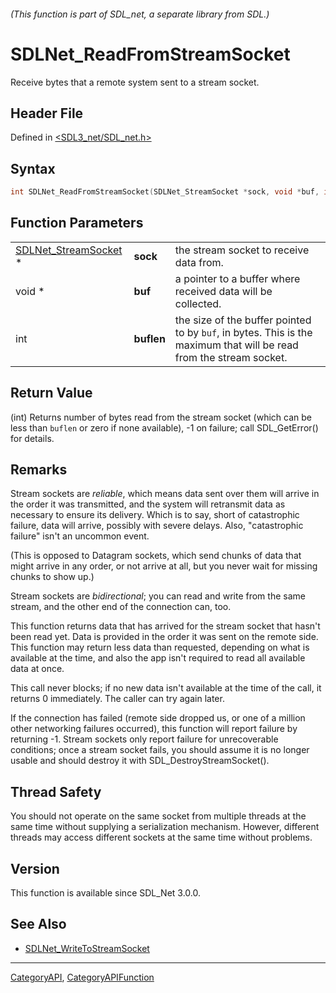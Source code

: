 ###### (This function is part of SDL_net, a separate library from SDL.)
# SDLNet_ReadFromStreamSocket

Receive bytes that a remote system sent to a stream socket.

## Header File

Defined in [<SDL3_net/SDL_net.h>](https://github.com/libsdl-org/SDL_net/blob/main/include/SDL3_net/SDL_net.h)

## Syntax

```c
int SDLNet_ReadFromStreamSocket(SDLNet_StreamSocket *sock, void *buf, int buflen);
```

## Function Parameters

|                                              |            |                                                                                                                     |
| -------------------------------------------- | ---------- | ------------------------------------------------------------------------------------------------------------------- |
| [SDLNet_StreamSocket](SDLNet_StreamSocket) * | **sock**   | the stream socket to receive data from.                                                                             |
| void *                                       | **buf**    | a pointer to a buffer where received data will be collected.                                                        |
| int                                          | **buflen** | the size of the buffer pointed to by `buf`, in bytes. This is the maximum that will be read from the stream socket. |

## Return Value

(int) Returns number of bytes read from the stream socket (which can be
less than `buflen` or zero if none available), -1 on failure; call
SDL_GetError() for details.

## Remarks

Stream sockets are _reliable_, which means data sent over them will arrive
in the order it was transmitted, and the system will retransmit data as
necessary to ensure its delivery. Which is to say, short of catastrophic
failure, data will arrive, possibly with severe delays. Also, "catastrophic
failure" isn't an uncommon event.

(This is opposed to Datagram sockets, which send chunks of data that might
arrive in any order, or not arrive at all, but you never wait for missing
chunks to show up.)

Stream sockets are _bidirectional_; you can read and write from the same
stream, and the other end of the connection can, too.

This function returns data that has arrived for the stream socket that
hasn't been read yet. Data is provided in the order it was sent on the
remote side. This function may return less data than requested, depending
on what is available at the time, and also the app isn't required to read
all available data at once.

This call never blocks; if no new data isn't available at the time of the
call, it returns 0 immediately. The caller can try again later.

If the connection has failed (remote side dropped us, or one of a million
other networking failures occurred), this function will report failure by
returning -1. Stream sockets only report failure for unrecoverable
conditions; once a stream socket fails, you should assume it is no longer
usable and should destroy it with SDL_DestroyStreamSocket().

## Thread Safety

You should not operate on the same socket from multiple threads at the same
time without supplying a serialization mechanism. However, different
threads may access different sockets at the same time without problems.

## Version

This function is available since SDL_Net 3.0.0.

## See Also

- [SDLNet_WriteToStreamSocket](SDLNet_WriteToStreamSocket)

----
[CategoryAPI](CategoryAPI), [CategoryAPIFunction](CategoryAPIFunction)

